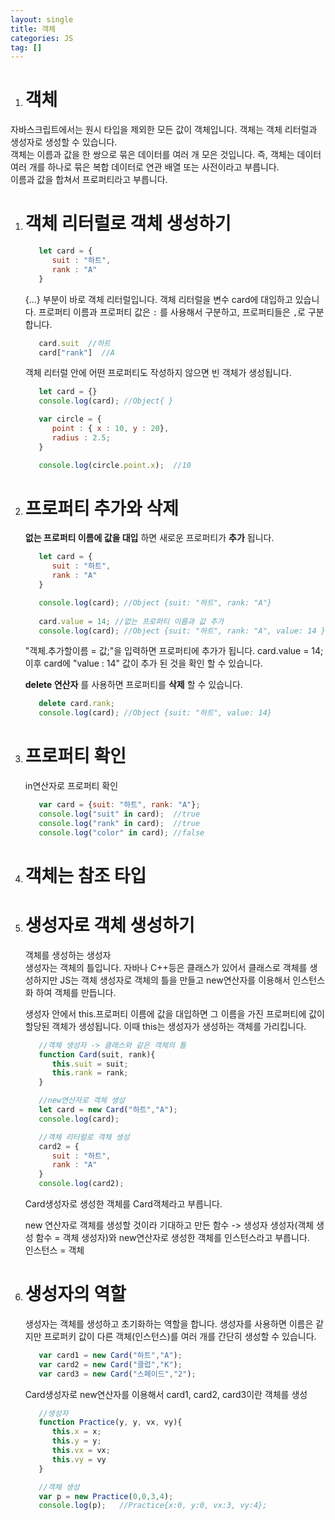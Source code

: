 ```yaml
---
layout: single
title: 객체
categories: JS
tag: []
---
```

 
 1. # 객체
   자바스크립트에서는 원시 타입을 제외한 모든 값이 객체입니다. 객체는 객체 리터럴과 생성자로 생성할 수 있습니다.   
   객체는 이름과 값을 한 쌍으로 묶은 데이터를 여러 개 모은 것입니다. 즉, 객체는 데이터 여러 개를 하나로 묶은 복합 데이터로 연관 배열 또는 사전이라고 부릅니다.    
   이름과 값을 합쳐서 프로퍼티라고 부릅니다.

1. # 객체 리터럴로 객체 생성하기

   ```js
      let card = {
         suit : "하트",
         rank : "A"
      }
   ```   
   {...} 부분이 바로 객체 리터럴입니다. 객체 리터럴을 변수 card에 대입하고 있습니다. 프로퍼티 이름과 프로퍼티 값은 `:` 를 사용해서 구분하고, 프로퍼티들은 `,`로 구분합니다.   
   ```js
      card.suit  //하트
      card["rank"]  //A
   ```   

   객체 리터럴 안에 어떤 프로퍼티도 작성하지 않으면 빈 객체가 생성됩니다.   
   ```js
      let card = {}
      console.log(card); //Object{ }
   ```   

   ```js
      var circle = {
         point : { x : 10, y : 20},
         radius : 2.5;
      }

      console.log(circle.point.x);  //10
   ```   
   
1. # 프로퍼티 추가와 삭제
   __없는 프로퍼티 이름에 값을 대입__ 하면 새로운 프로퍼티가 __추가__ 됩니다.   
   ```js
      let card = {
         suit : "하트",
         rank : "A"
      }

      console.log(card); //Object {suit: "하트", rank: "A"}
      
      card.value = 14; //없는 프로퍼티 이름과 값 추가
      console.log(card); //Object {suit: "하트", rank: "A", value: 14 }
   ```    
   "객체.추가할이름 = 값;"을 입력하면 프로퍼티에 추가가 됩니다. card.value = 14; 이후 card에 "value : 14" 값이 추가 된 것을 확인 할 수 있습니다.   

   __delete 연산자__ 를 사용하면 프로퍼티를 __삭제__ 할 수 있습니다.   
   ```js
      delete card.rank;
      console.log(card); //Object {suit: "하트", value: 14}
   ```   

1. # 프로퍼티 확인
   in연산자로 프로퍼티 확인   

   ```js
      var card = {suit: "하트", rank: "A"};
      console.log("suit" in card);  //true
      console.log("rank" in card);  //true
      console.log("color" in card); //false

   ```

1. # 객체는 참조 타입
   
1. # 생성자로 객체 생성하기   
   객체를 생성하는 생성자   
   생성자는 객체의 틀입니다. 자바나 C++등은 클래스가 있어서 클래스로 객체를 생성하지만 JS는 객체 생성자로 객체의 틀을 만들고 new연산자를 이용해서 인스턴스화 하여 객체를 만듭니다.   

   생성자 안에서 this.프로퍼티 이름에 값을 대입하면 그 이름을 가진 프로퍼티에 값이 할당된 객체가 생성됩니다. 이때 this는 생성자가 생성하는 객체를 가리킵니다.   
   ```js
      //객체 생성자 -> 클래스와 같은 객체의 틀
      function Card(suit, rank){
         this.suit = suit;
         this.rank = rank;
      }

      //new연산자로 객체 생성   
      let card = new Card("하트","A");
      console.log(card);

      //객체 리터럴로 객체 생성
      card2 = {
         suit : "하트",
         rank : "A"
      }
      console.log(card2);
   ```   
   Card생성자로 생성한 객체를 Card객체라고 부릅니다.   

   new 연산자로 객체를 생성할 것이라 기대하고 만든 함수 -> 생성자
   생성자(객체 생성 함수 = 객체 생성자)와 new연산자로 생성한 객체를 인스턴스라고 부릅니다.   
   인스턴스 = 객체   

1. # 생성자의 역할
   생성자는 객체를 생성하고 초기화하는 역할을 합니다. 생성자를 사용하면 이름은 같지만 프로퍼키 값이 다른 객체(인스턴스)를 여러 개를 간단히 생성할 수 있습니다.   

   ```js
      var card1 = new Card("하트","A");
      var card2 = new Card("클럽","K");
      var card3 = new Card("스페이드","2");
   ```   
   Card생성자로 new연산자를 이용해서 card1, card2, card3이란 객체를 생성   

   ```js
      //생성자
      function Practice(y, y, vx, vy){
         this.x = x;
         this.y = y;
         this.vx = vx;
         this.vy = vy
      }

      //객체 생성
      var p = new Practice(0,0,3,4);
      console.log(p);   //Practice{x:0, y:0, vx:3, vy:4};
   ```   
   